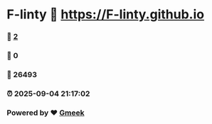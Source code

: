 # F-linty :link: https://F-linty.github.io 
### :page_facing_up: [2](https://F-linty.github.io/tag.html) 
### :speech_balloon: 0 
### :hibiscus: 26493 
### :alarm_clock: 2025-09-04 21:17:02 
### Powered by :heart: [Gmeek](https://github.com/Meekdai/Gmeek)
